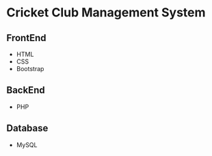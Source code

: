 # Cricket Club Management System

## FrontEnd 
* HTML
* CSS
* Bootstrap

## BackEnd
* PHP

## Database 
* MySQL

